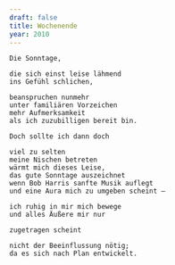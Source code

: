```yaml
---
draft: false
title: Wochenende
year: 2010
---
```

	Die Sonntage,  
  
	die sich einst leise lähmend  
	ins Gefühl schlichen,  
  
	beanspruchen nunmehr  
	unter familiären Vorzeichen  
	mehr Aufmerksamkeit  
	als ich zuzubilligen bereit bin.  
  
	Doch sollte ich dann doch  
  
	viel zu selten  
	meine Nischen betreten  
	wärmt mich dieses Leise,  
	das gute Sonntage auszeichnet  
	wenn Bob Harris sanfte Musik auflegt  
	und eine Aura mich zu umgeben scheint –  
 
	ich ruhig in mir mich bewege  
	und alles Äußere mir nur  
  
	zugetragen scheint  
  
	nicht der Beeinflussung nötig;  
	da es sich nach Plan entwickelt.